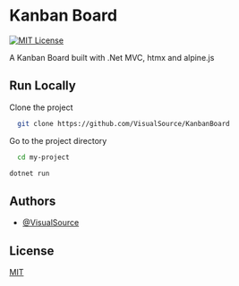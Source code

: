 
# Kanban Board
[![MIT License](https://img.shields.io/badge/License-MIT-green.svg)](https://choosealicense.com/licenses/mit/)

A Kanban Board built with .Net MVC, htmx and alpine.js 


## Run Locally

Clone the project

```bash
  git clone https://github.com/VisualSource/KanbanBoard
```

Go to the project directory

```bash
  cd my-project
```

```bash
dotnet run
```



## Authors

- [@VisualSource](https://www.github.com/visualsource)


## License

[MIT](https://choosealicense.com/licenses/mit/)


